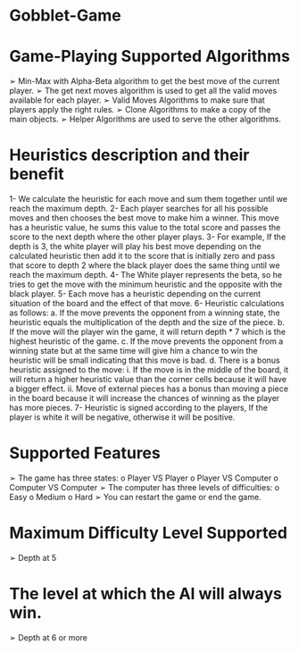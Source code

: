 # Gobblet-Game
# Game-Playing Supported Algorithms
➢ Min-Max with Alpha-Beta algorithm to get the best move of the current player.
➢ The get next moves algorithm is used to get all the valid moves available for each player.
➢ Valid Moves Algorithms to make sure that players apply the right rules.
➢ Clone Algorithms to make a copy of the main objects.
➢ Helper Algorithms are used to serve the other algorithms.
# Heuristics description and their benefit
1- We calculate the heuristic for each move and sum them together until we reach the 
maximum depth.
2- Each player searches for all his possible moves and then chooses the best move to make 
him a winner. This move has a heuristic value, he sums this value to the total score and 
passes the score to the next depth where the other player plays.
3- For example, If the depth is 3, the white player will play his best move depending on the 
calculated heuristic then add it to the score that is initially zero and pass that score to 
depth 2 where the black player does the same thing until we reach the maximum depth.
4- The White player represents the beta, so he tries to get the move with the minimum 
heuristic and the opposite with the black player.
5- Each move has a heuristic depending on the current situation of the board and the 
effect of that move.
6- Heuristic calculations as follows:
a. If the move prevents the opponent from a winning state, the heuristic equals the 
multiplication of the depth and the size of the piece.
b. If the move will the player win the game, it will return depth * 7 which is the 
highest heuristic of the game.
c. If the move prevents the opponent from a winning state but at the same time 
will give him a chance to win the heuristic will be small indicating that this move 
is bad.
d. There is a bonus heuristic assigned to the move:
i. If the move is in the middle of the board, it will return a higher heuristic 
value than the corner cells because it will have a bigger effect.
ii. Move of external pieces has a bonus than moving a piece in the board 
because it will increase the chances of winning as the player has more 
pieces.
7- Heuristic is signed according to the players, If the player is white it will be negative, 
otherwise it will be positive.
# Supported Features 
➢ The game has three states:
o Player VS Player
o Player VS Computer
o Computer VS Computer
➢ The computer has three levels of difficulties:
o Easy
o Medium
o Hard
➢ You can restart the game or end the game.
# Maximum Difficulty Level Supported
➢ Depth at 5
# The level at which the AI will always win.
➢ Depth at 6 or more
